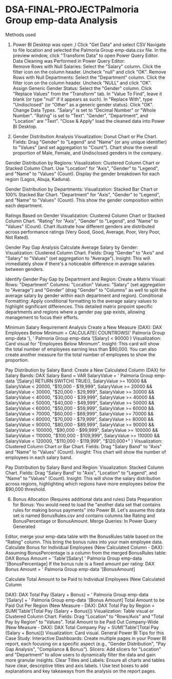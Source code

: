# DSA-FINAL-PROJECTPalmoria Group emp-data Analysis
Methods used
1. Power BI Desktop was open ,I  Click "Get Data" and select CSV Navigate to file location and  selected  the  Palmoria Group emp-data.csv file. In the preview window, click "Transform Data" to open  Power Query Editor.
Data Cleaning was Performed in Power Query Editor:  
 Remove Rows with Null Salaries: Select the "Salary" column. Click the filter icon on the
 column header. Uncheck "null"  and click "OK". Remove
 Rows with Null Departments: Select the "Department" column. Click the filter icon on the
 column header. Uncheck "NULL" and click "OK". Assign Generic Gender Status: Select the
 "Gender" column. Click "Replace Values" from the "Transform" tab. In "Value To Find",
 leave it blank (or type "null" if it appears as such). In "Replace With", type "Undisclosed" (or
 "Other" as a generic gender status). Click "OK". Change Data Types.
  "Salary" is set  to "Decimal Number" or "Whole Number".
  "Rating" is set to "Text". 
 "Gender", "Department", and "Location" are "Text".
  "Close & Apply" load the cleaned data into  Power BI Desktop.

 2. Gender Distribution Analysis
  Visualization: Donut Chart or Pie Chart. Fields: Drag "Gender" to "Legend" and "Name" (or
 any unique identifier) to "Values" (and set aggregation to "Count"). 
 Chart show the overall proportion of Male, Female, and Undisclosed genders in the company.
 
Gender Distribution by Regions:
 Visualization: Clustered Column Chart or Stacked Column Chart. 
Use  "Location"  for  "Axis", "Gender" to "Legend", and "Name" to "Values" (Count). 
 Display the  gender breakdown for each region (Lagos, Abuja, Kaduna).

 Gender Distribution by Departments:
 Visualization: Stacked Bar Chart or 100% Stacked Bar Chart. 
 "Department" for  "Axis", "Gender" to "Legend", and "Name" to "Values" (Count). 
This show the  gender composition within each department.

Ratings Based on Gender
 Visualization: Clustered Column Chart or Stacked Column Chart.
  "Rating" for "Axis", "Gender" to "Legend", and "Name" to "Values" (Count).
  Chart illustrate how different genders are distributed across performance
 ratings (Very Good, Good, Average, Poor, Very Poor, Not Rated). 

  Gender Pay Gap Analysis
 Calculate Average Salary by Gender:
 Visualization: Clustered Column Chart. Fields: Drag "Gender" to "Axis" and "Salary" to
 "Values" (set aggregation to "Average"). Insight: This will immediately show if there's a
 noticeable difference in average salaries between genders.

 Identify Gender Pay Gap by Department and Region:
 Create a Matrix Visual: Rows: "Department" Columns: "Location" Values: "Salary" (set
 aggregation to "Average") and "Gender" (drag "Gender" to "Columns" as well to split the
 average salary by gender within each department and region). Conditional Formatting:
 Apply conditional formatting to the average salary values to highlight significant differences.
 This detailed matrix pinpoint specific departments and regions where a gender
 pay gap exists, allowing management to focus their efforts.

  Minimum Salary Requirement Analysis
  Create a New Measure (DAX):
 DAX
 Employees Below Minimum = 
CALCULATE(
 COUNTROWS(' Palmoria Group emp-data '),
             ' Palmoria Group emp-data ‘[Salary] < 90000
        )
 Visualization: Card visual for "Employees Below Minimum". Insight: This card will show the
 total number of employees earning less than $90,000. You can also create another
 measure for the total number of employees to show the proportion.

 Pay Distribution by Salary Band:
 Create a New Calculated Column (DAX) for Salary Bands:
 DAX
        Salary Band = 
        VAR SalaryValue = ' Palmoria Group emp-data '[Salary]
        RETURN
            SWITCH(
                TRUE(),
                SalaryValue >= 10000 && SalaryValue < 20000, "$10,000 - $19,999",
                SalaryValue >= 20000 && SalaryValue < 30000, "$20,000 - $29,999",
                SalaryValue >= 30000 && SalaryValue < 40000, "$30,000 - $39,999",
                SalaryValue >= 40000 && SalaryValue < 50000, "$40,000 - $49,999",
                SalaryValue >= 50000 && SalaryValue < 60000, "$50,000 - $59,999",
                SalaryValue >= 60000 && SalaryValue < 70000, "$60,000 - $69,999",
                SalaryValue >= 70000 && SalaryValue < 80000, "$70,000 - $79,999",
                SalaryValue >= 80000 && SalaryValue < 90000, "$80,000 - $89,999",
                SalaryValue >= 90000 && SalaryValue < 100000, "$90,000 - $99,999",
                SalaryValue >= 100000 && SalaryValue < 110000, "$100,000 - $109,999",
                SalaryValue >= 110000 && SalaryValue < 120000, "$110,000 - $119,999",
                "$120,000+"
            )
 Visualization: Clustered Column Chart or Bar Chart. Fields: Drag "Salary Band" to "Axis"
 and "Name" to "Values" (Count). Insight: This chart will show the number of employees in
 each salary band.

 Pay Distribution by Salary Band and Region:
 Visualization: Stacked Column Chart. Fields: Drag "Salary Band" to "Axis", "Location" to
 "Legend", and "Name" to "Values" (Count). Insight: This will show the salary distribution
 across regions, highlighting which regions have more employees below the $90,000
 threshold.

 6. Bonus Allocation (Requires additional data and rules)
 Data Preparation for Bonus:
 You would need to load the "another data set that contains rules for making bonus
 payments" into Power BI. Let's assume this data set is named BonusRules.csv and contains
 columns like Rating and BonusPercentage or BonusAmount. Merge Queries: In Power Query Generated 

 Editor, merge your emp-data table with the BonusRules table based on the "Rating" column.
 This  bring the bonus rules into your main employee data.
 Calculate Bonus for Individual Employees (New Calculated Column - DAX):
 Assuming BonusPercentage is a column from the merged BonusRules table:
 DAX
 Bonus Amount = 'Table'[Salary]  ' Palmoria Group emp-data '[BonusPercentage]
 If the bonus rule is a fixed amount per rating:
 DAX
 Bonus Amount = ' Palmoria Group emp-data '[BonusAmount]

 Calculate Total Amount to be Paid to Individual Employees (New Calculated Column 

DAX):
 DAX
 Total Pay (Salary + Bonus) = ' Palmoria Group emp-data '[Salary] + ' Palmoria Group emp-data '[Bonus Amount]
 Total Amount to be Paid Out Per Region (New Measure - DAX):
 DAX
 Total Pay by Region = 
SUM('Table'[Total Pay (Salary + Bonus)])
 Visualization: Table visual or Clustered Column Chart. Fields: Drag "Location" to
 "Rows/Axis" and "Total Pay by Region" to "Values".
 Total Amount to be Paid Out Company-Wide (New Measure - DAX):
 DAX
 Total Company Pay = 
SUM('Table'[Total Pay (Salary + Bonus)])
 Visualization: Card visual.
 General Power BI Tips for this Case Study:
 Interactive Dashboards: Create multiple pages in your Power BI report, each focusing on
 a specific aspect (e.g., "Gender Distribution", "Pay Gap Analysis", "Compliance &
 Bonus").
 Slicers: Add slicers for "Location" and "Department" to allow users to dynamically filter
 the data and gain more granular insights.
Clear Titles and Labels: Ensure all charts and tables have clear, descriptive titles and
 axis labels.
I Use text boxes to add explanations and key takeaways from the  analysis on
 the report pages.
 





